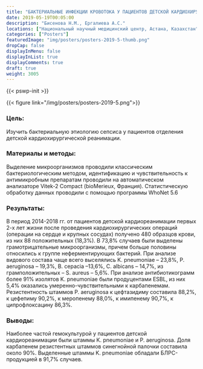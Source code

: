 ```yaml
---
title: "БАКТЕРИАЛЬНЫЕ ИНФЕКЦИИ КРОВОТОКА У ПАЦИЕНТОВ ДЕТСКОЙ КАРДИОХИРУРГИЧЕСКОЙ РЕАНИМАЦИИ"
date: 2019-05-19T00:05:00
description: "Бисенова Н.М., Ергалиева А.С."
locations: ["Национальный научный медицинский центр, Астана, Казахстан"]
categories: ["Posters"]
featuredImage: "img/posters/posters-2019-5-thumb.png"
dropCap: false
displayInMenu: false
displayInList: true
displayComments: true
draft: true
weight: 3005
---
```



{{< pswp-init >}}

{{< figure link="/img/posters/posters-2019-5.png">}}


### Цель:

Изучить бактериальную этиологию сепсиса у пациентов отделения детской кардиохирургической реанимации. 


### Материалы и методы: 

Выделение микроорганизмов проводили классическим бактериологическим методом, идентификацию и чувствительность к антимикробным препаратам проводили на автоматическом анализаторе Vitek-2 Compact (bioMerieux, Франция). Статистическую обработку данных проводили с помощью программы WhoNet 5.6

### Результаты: 

В период 2014-2018 гг. от пациентов детской кардиореанимации первых 2-х лет жизни после проведения кардиохирургических операций (операции на сердце и крупных сосудах) получено 480 образцов крови, из них 88 положительных (18,3%). В 73,8% случаев были выделены грамотрицательные микроорганизмы, причем больше половины относились к группе неферментирующих бактерий. При анализе видового состава чаще всего выселялись K. pneumoniae – 23,8%, P. aeruginosa – 19,3%, B. cepacia –13,6%, C. albicans – 14,7%, из грамположительных – S. aureus – 5,6%. При анализе антибиотикограмм более 91% изолятов K. pneumoniae были продуцентами ESBL, из них 5,4% оказались умеренно-чувствительными к карбапенемам. Резистентность штаммов P. aeruginosa к цефтазидиму составила 88,2%, к цефепиму 90,2%, к меропенему 88,0%, к имипенему 90,7%, к ципрофлоксацину 86,3%.

### Выводы: 

Наиболее частой гемокультурой у пациентов детской кардиореанимации были штаммы K. pneumoniae и P. aeruginosa. Доля карбапенем резистентных штаммов синегнойной палочки составила около 90%. Выделенные штаммы K. pneumoniae обладали БЛРС-продукцией в 91,7% случаев.

